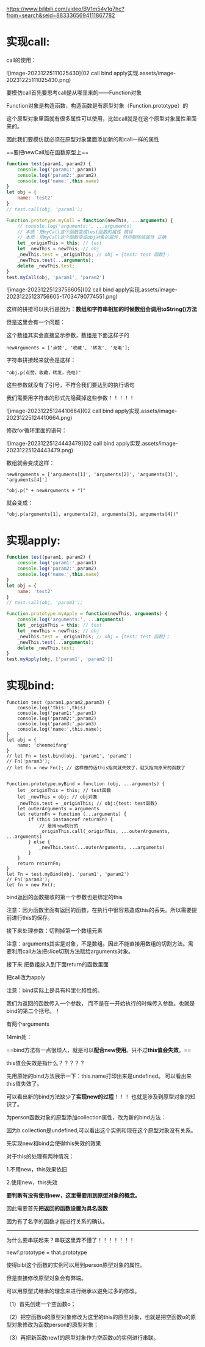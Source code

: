 https://www.bilibili.com/video/BV1m54y1q7hc?from=search&seid=8833365694111867782

# 实现call:

call的使用：

![image-20231225111025430](02 call bind apply实现.assets/image-20231225111025430.png)

要模仿call首先要思考call是从哪里来的——Function对象

Function对象是构造函数，构造函数是有原型对象（Function.prototype）的

这个原型对象里面就有很多属性可以使用，比如call就是在这个原型对象属性里面来的。

因此我们要模仿就必须在原型对象里面添加新的和call一样的属性

==要把newCall加在函数原型上==

```js
function test(param1, param2) {
    console.log('param1:',param1)
    console.log('param2:',param2)
    console.log('name:',this.name)
}
let obj = {
    name: 'test2'
}
// test.call(obj, 'param1');

Function.prototype.myCall = function(newThis, ...arguments) {
    // console.log('arguments:', ...arguments)
    // 本质：把myCall这个函数变成test函数的属性 错误
    // 本质：把myCall这个函数变成obj对象的属性，然后删除该属性 正确
    let _originThis = this; // test
    let _newThis = newThis; // obj
    _newThis.test = _originThis; // obj = {test: test 函数}；
    _newThis.test(...arguments);
    delete _newThis.test;
}
test.myCall(obj, 'param1', 'param2')
```

![image-20231225123756605](02 call bind apply实现.assets/image-20231225123756605-17034790774551.png)

这样的拼接可以执行是因为：**数组和字符串相加的时候数组会调用toString()方法**

但是这里会有一个问题：

这个数组其实会直接显示参数，数组是下面这样子的

```
newArguments = ['点赞', '收藏', '转发', '充电'];
```

字符串拼接起来就会是这样：

```
"obj.p(点赞，收藏，转发，充电)"
```

这些参数就没有了引号，不符合我们要达到的执行语句

我们需要用字符串的形式先隐藏掉这些参数！！！！！

![image-20231225124410664](02 call bind apply实现.assets/image-20231225124410664.png)

修改for循环里面的语句：

![image-20231225124443479](02 call bind apply实现.assets/image-20231225124443479.png)

数组就会变成这样：

```
newArguments = ['arguments[1]', 'arguments[2]', 'arguments[3]', 'arguments[4]'] 
```

```
"obj.p(" + newArguments + ")"
```

就会变成：

```
"obj.p(arguments[1], arguments[2], arguments[3], arguments[4])"
```

# 实现apply:

```js
function test(param1, param2) {
    console.log('param1:',param1)
    console.log('param2:',param2)
    console.log('name:',this.name)
}
let obj = {
    name: 'test2'
}
// test.call(obj, 'param1');

Function.prototype.myApply = function(newThis, arguments) {
    console.log('arguments:', ...arguments)
    let _originThis = this; // test
    let _newThis = newThis; // obj
    _newThis.test = _originThis; // obj = {test: test 函数}；
    _newThis.test(...arguments);
    delete _newThis.test;
}
test.myApply(obj, ['param1', 'param2'])
```

# 实现bind:

```JS
function test (param1,param2,param3) {
    console.log('this:',this)
    console.log('param1:',param1)
    console.log('param2:',param2)
    console.log('param3:',param3)
    console.log('name:',this.name);
}
let obj = {
    name: 'chenmeifang'
}
// let Fn = test.bind(obj, 'param1', 'param2')
// Fn('param3');
// let fn = new Fn(); // 这样做的话this指向就失效了，就又指向原来的函数了


Function.prototype.myBind = function (obj, ...arguments) {
    let _originThis = this; // test函数
    let _newThis = obj; // obj对象
    _newThis.test = _originThis; // obj:{test: test函数}
    let outerArguments = arguments
    let returnFn = function (...arguments) {
        if (this instanceof returnFn) {
            // 是用new执行的
            _originThis.call(_originThis, ...outerArguments, ...arguments)
        } else {
            _newThis.test(...outerArguments, ...arguments)
        }
    }
    return returnFn;
}
let Fn = test.myBind(obj, 'param1', 'param2')
// Fn('param3');
let fn = new Fn();
```



bind返回的函数接收的第一个参数也是绑定的this

注意：因为函数里面有返回的函数，在执行中很容易造成this的丢失。所以需要提前进行this的保存。

接下来处理参数：切割掉第一个数组元素

注意：arguments其实是对象，不是数组。因此不能直接用数组的切割方法。需要利用call方法把slice切割方法赋给arguments对象。

接下来 把数组放入到下面return的函数里面

把call改为apply

注意：bind实际上是具有科里化特性的。

我们为返回的函数传入一个参数， 而不是在一开始执行的时候传入参数。也就是bind的第二个括号。！

有两个arguments

14min处：

==bind方法有一点很烦人，就是可以**配合new使用**。只不过**this值会失效**。==

this值会失效是指什么？？？？？

先用原始的bind方法展示一下：this.name打印出来是undefined。 可以看出来this值失效了。

可以看出新的bind方法缺少了**实现new的过程**！！！
也就是涉及到原型对象的知识了。

为person函数对象的原型添加collection属性，改为新的bind方法：

因为b.collection是undefined,可以看出这个实例和现在这个原型对象没有关系。

先实现new和bind会使得this失效的效果

对于this的处理有两种情况：

1.不用new，this效果依旧

2.使用new，this失效

**要判断有没有使用new，这里需要用到原型对象的概念。**

因此需要首先**把返回的函数设置为具名函数**

因为有了名字的函数才能进行关系的确认。

---

为什么要串联起来？串联这里弄不懂了！！！！！！！

newf.prototype = that.prototype

使得bibi这个函数的实例可以用到person原型对象的属性。

但是直接修改原型对象会有弊端。

可以用原型式继承的理念来进行继承以避免过多的修改。

（1）首先创建一个空函数o；

（2）把空函数o的原型对象修改为这里的this的原型对象，也就是把空函数o的原型对象修改为函数person的原型对象；

（3）再把新函数newf的原型对象作为空函数o的实例进行串联。
